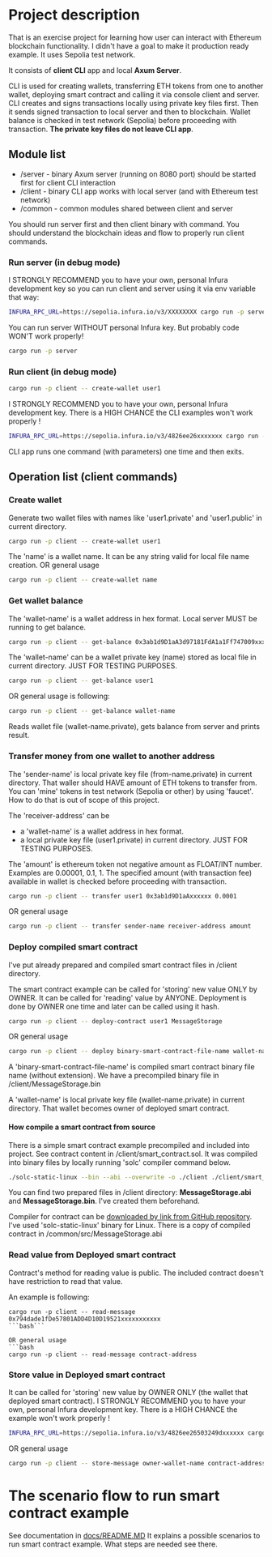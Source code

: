 # Project description

That is an exercise project for learning how user can interact with Ethereum blockchain functionality. I didn't have a goal to make it production ready example. It uses Sepolia test network. 

It consists of **client CLI** app and local **Axum Server**.

CLI is used for creating wallets, transferring ETH tokens from one to another wallet, deploying smart contract and calling it via console client and server. CLI creates and signs transactions locally using private key files first. Then it sends signed transaction to local server and then to blockchain. Wallet balance is checked in test network (Sepolia) before proceeding with transaction. **The private key files do not leave CLI app**. 

## Module list
* /server - binary Axum server (running on 8080 port) should be started first for client CLI interaction
* /client - binary CLI app works with local server (and with Ethereum test network)
* /common - common modules shared between client and server

You should run server first and then client binary with command. You should understand the blockchain ideas and flow to properly run client commands.

### Run server (in debug mode)

I STRONGLY RECOMMEND you to have your own, personal Infura development key so you can run client and server using it via env variable that way:

```bash
INFURA_RPC_URL=https://sepolia.infura.io/v3/XXXXXXXX cargo run -p server
```
You can run server WITHOUT personal Infura key. But probably code WON'T work properly!
```bash
cargo run -p server
```

### Run client (in debug mode)

```bash
cargo run -p client -- create-wallet user1
```

I STRONGLY RECOMMEND you to have your own, personal Infura development key. There is a HIGH CHANCE the CLI examples won't work properly !

```bash
INFURA_RPC_URL=https://sepolia.infura.io/v3/4826ee26xxxxxxx cargo run -p client -- rest_of_commands
```

CLI app runs one command (with parameters) one time and then exits.

## Operation list (client commands)

### Create wallet
Generate two wallet files with names like 'user1.private' and 'user1.public' in current directory.
```bash
cargo run -p client -- create-wallet user1
```

The 'name' is a wallet name. It can be any string valid for local file name creation.
OR general usage
```bash
cargo run -p client -- create-wallet name
```

### Get wallet balance

The 'wallet-name' is a wallet address in hex format. Local server MUST be running to get balance.

```bash
cargo run -p client -- get-balance 0x3ab1d9D1aA3d97181FdA1a1Ff747009xxxxxxxx
```

The 'wallet-name' can be a wallet private key (name) stored as local file in current directory. JUST FOR TESTING PURPOSES.

```bash
cargo run -p client -- get-balance user1
```

OR general usage is following:
```bash
cargo run -p client -- get-balance wallet-name
```

Reads wallet file (wallet-name.private), gets balance from server and prints result.

### Transfer money from one wallet to another address

The 'sender-name' is local private key file (from-name.private) in current directory. That waller should HAVE amount of ETH tokens to transfer from. You can 'mine' tokens in test network (Sepolia or other) by using 'faucet'. How to do that is out of scope of this project.

The 'receiver-address' can be
- a 'wallet-name' is a wallet address in hex format.
- a local private key file (user1.private) in current directory. JUST FOR TESTING PURPOSES.

The 'amount' is ethereum token not negative amount as FLOAT/INT number. Examples are 0.00001, 0.1, 1. The specified amount (with transaction fee) available in wallet is checked before proceeding with transaction.

```bash
cargo run -p client -- transfer user1 0x3ab1d9D1aAxxxxxx 0.0001
```

OR general usage
```bash
cargo run -p client -- transfer sender-name receiver-address amount
```

### Deploy compiled smart contract
I've put already prepared and compiled smart contract files in /client directory.

The smart contract example can be called for 'storing' new value ONLY by OWNER. It can be called for 'reading' value by ANYONE. Deployment is done by OWNER one time and later can be called using it hash.

```bash
cargo run -p client -- deploy-contract user1 MessageStorage
```

OR general usage
```bash
cargo run -p client -- deploy binary-smart-contract-file-name wallet-name
```

A 'binary-smart-contract-file-name' is compiled smart contract binary file name (without extension). We have a precompiled binary file in /client/MessageStorage.bin

A 'wallet-name' is local private key file (wallet-name.private) in current directory. That wallet becomes owner of deployed smart contract.

#### How compile a smart contract from source

There is a simple smart contract example precompiled and included into project. See contract content in /client/smart_contract.sol. It was compiled into binary files by locally running 'solc' compiler command below. 
```bash
./solc-static-linux --bin --abi --overwrite -o ./client ./client/smart_contract.sol
```

You can find two prepared files in /client directory: **MessageStorage.abi** and **MessageStorage.bin**. I've created them beforehand. 

Compiler for contract can be [downloaded by link from GitHub repository](https://github.com/ethereum/solidity/releases/). I've used 'solc-static-linux' binary for Linux.
There is a copy of compiled contract in /common/src/MessageStorage.abi


### Read value from Deployed smart contract

Contract's method for reading value is public. The included contract doesn't have restriction to read that value.

An example is following:
```bashx
cargo run -p client -- read-message 0x794dade1fDe57801ADD4D10D19521xxxxxxxxxxx
```bash```

OR general usage
```bash
cargo run -p client -- read-message contract-address
```

### Store value in Deployed smart contract

It can be called for 'storing' new value by OWNER ONLY (the wallet that deployed smart contract). I STRONGLY RECOMMEND you to have your own, personal Infura development key. There is a HIGH CHANCE the example won't work properly !

```bash
INFURA_RPC_URL=https://sepolia.infura.io/v3/4826ee26503249dxxxxxx cargo run -p client -- store-message user1 0x794dade1fDe57801ADD4D10D1952140be57bBF9E "new contract message 1"
```

OR general usage
```bash
cargo run -p client -- store-message owner-wallet-name contract-address "new stored value"
```

# The scenario flow to run smart contract example
See documentation in [docs/README.MD](docs/README.MD)
It explains a possible scenarios to run smart contract example. What steps are needed see there.
